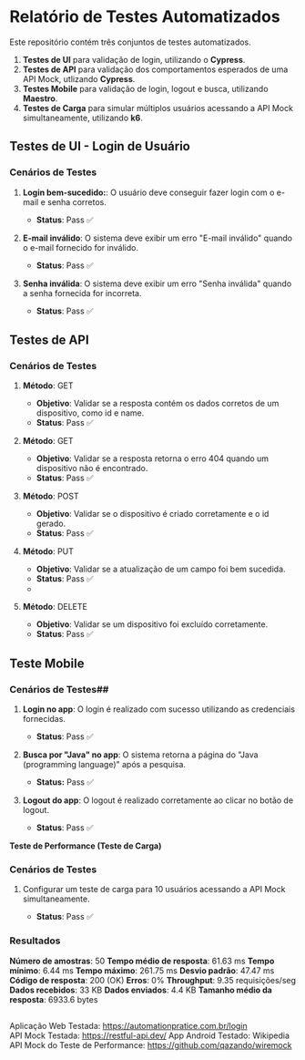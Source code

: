 # Relatório de Testes Automatizados

Este repositório contém três conjuntos de testes automatizados.

1. **Testes de UI** para validação de login, utilizando o **Cypress**.
2. **Testes de API** para validação dos comportamentos esperados de uma API Mock, utlizando **Cypress**.
3. **Testes Mobile** para validação de login, logout e busca, utilizando **Maestro**.
4. **Testes de Carga** para simular múltiplos usuários acessando a API Mock simultaneamente, utilizando **k6**.

## **Testes de UI - Login de Usuário**

### Cenários de Testes

1. **Login bem-sucedido:**: O usuário deve conseguir fazer login com o e-mail e senha corretos.  
   - **Status**: Pass ✅

2. **E-mail inválido**: O sistema deve exibir um erro "E-mail inválido" quando o e-mail fornecido for inválido.  
   - **Status**: Pass ✅

3. **Senha inválida**: O sistema deve exibir um erro "Senha inválida" quando a senha fornecida for incorreta.
   - **Status**: Pass ✅

## **Testes de API**

### Cenários de Testes

1. **Método**: GET
   - **Objetivo**: Validar se a resposta contém os dados corretos de um dispositivo, como id e name.
   - **Status**: Pass ✅

2. **Método**: GET
   - **Objetivo**: Validar se a resposta retorna o erro 404 quando um dispositivo não é encontrado.
   - **Status**: Pass ✅
    
3. **Método**: POST
   - **Objetivo**: Validar se o dispositivo é criado corretamente e o id gerado.
   - **Status**: Pass ✅

4. **Método**: PUT
   - **Objetivo**: Validar se a atualização de um campo foi bem sucedida.
   - **Status**: Pass ✅
   - 
5. **Método**: DELETE
   - **Objetivo**: Validar se um dispositivo foi excluído corretamente.
   - **Status**: Pass ✅

## **Teste Mobile**

### Cenários de Testes## 

1. **Login no app**: O login é realizado com sucesso utilizando as credenciais fornecidas.
    - **Status**: Pass ✅

2. **Busca por "Java" no app**: O sistema retorna a página do "Java (programming language)" após a pesquisa.
    - **Status:** Pass ✅

3. **Logout do app**: O logout é realizado corretamente ao clicar no botão de logout.
    - **Status**: Pass ✅

**Teste de Performance (Teste de Carga)**

### Cenários de Testes

1. Configurar um teste de carga para 10 usuários acessando a API Mock simultaneamente.  

   - **Status**: Pass ✅

### Resultados

**Número de amostras**: 50
**Tempo médio de resposta**: 61.63 ms
**Tempo mínimo**: 6.44 ms
**Tempo máximo**: 261.75 ms
**Desvio padrão**: 47.47 ms
**Código de resposta**: 200 (OK)
**Erros**: 0%
**Throughput**: 9.35 requisições/seg
**Dados recebidos**: 33 KB
**Dados enviados**: 4.4 KB
**Tamanho médio da resposta**: 6933.6 bytes
##
Aplicação Web Testada: https://automationpratice.com.br/login<br>
API Mock Testada: https://restful-api.dev/
App Android Testado: Wikipedia
API Mock do Teste de Performance: https://github.com/qazando/wiremock
